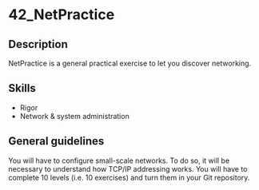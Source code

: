# 42_NetPractice

## Description

NetPractice is a general practical exercise to let you discover networking.

## Skills

* Rigor
* Network & system administration

## General guidelines

You will have to configure small-scale networks. To do so, it will be necessary to understand how TCP/IP addressing works.
You will have to complete 10 levels (i.e. 10 exercises) and turn them in your Git repository.
